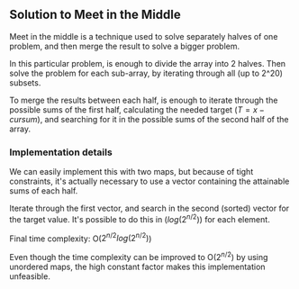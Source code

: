 ## Solution to Meet in the Middle

Meet in the middle is a technique used to solve separately halves of one problem, and then merge the result to solve a bigger problem.

In this particular problem, is enough to divide the array into 2 halves. Then solve the problem for each sub-array, by iterating through all (up to 2^20) subsets.

To merge the results between each half, is enough to iterate through the possible sums of the first half, calculating the needed target ($T = x - cursum$), and searching for it in the possible sums of the second half of the array.

### Implementation details

We can easily implement this with two maps, but because of tight constraints, it's actually necessary to use a vector containing the attainable sums of each half.

Iterate through the first vector, and search in the second (sorted) vector for the target value. It's possible to do this in ($log(2^{n / 2})$) for each element.

Final time complexity: O($2^{n / 2} log(2^{n /2})$)

Even though the time complexity can be improved to O($2^{n/2}$) by using unordered maps, the high constant factor makes this implementation unfeasible.
